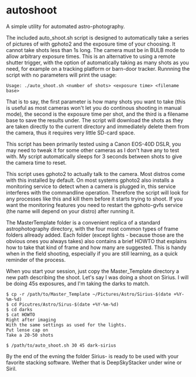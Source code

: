 # autoshoot
A simple utility for automated astro-photography.

The included auto_shoot.sh script is designed to automatically take a series of pictures of with gphoto2 and the exposure time of your choosing.
It cannot take shots less than 1s long.
The camera must be in BULB mode to allow arbitrary exposure times.
This is an alternative to using a remote shutter trigger, with the option of automatically taking as many shots as you need, for example on a tracking platform or barn-door tracker.
Runnning the script with no parameters will print the usage:

```Usage: ./auto_shoot.sh <number of shots> <exposure time> <filename base>```

That is to say, the first parameter is how many shots you want to take (this is useful as most cameras won't let you do continous shooting in manual mode), the second is the exposure time per shot, and the third is a filename base to save the results under. The script will download the shots as they are taken directly to the current directory and immediately delete them from the camera, thus it requires very little SD-card space.

This script has been primarily tested using a Canon EOS-40D DSLR, you may need to tweak it for some other cameras as I don't have any to test with. My script automatically sleeps for 3 seconds between shots to give the camera time to reset.

This script uses gphoto2 to actually talk to the camera. Most distros come with this installed by default. On most systems gphoto2 also installs a monitoring service to detect when a camera is plugged in, this service interferes with the commandline operation. Therefore the script will look for any processes like this and kill them before it starts trying to shoot. If you want the monitoring features you need to restart the gphoto-gvfs service (the name will depend on your distro) after running it.

The MasterTemplate folder is a convenient replica of a standard astrophotography directory, with the four most common types of frame folders allready added. Each folder (except lights - because those are the obvious ones you always takes) also contains a brief HOWTO that explains how to take that kind of frame and how many are suggested. This is handy when in the field shooting, especially if you are still learning, as a quick reminder of the process.

When you start your session, just copy the Master_Template directory a new path describing the shoot. Let's say I was doing a shoot on Sirius. I will be doing 45s exposures, and I'm taking the darks to match.

```
$ cp -r /path/to/Master_Template ~/Pictures/Astro/Sirius-$(date +%Y-%m-%d)
$ cd Picutres/Astro/Sirus-$(date +%Y-%m-%d)
$ cd darks
$ cat HOWTO
Right after imaging
With the same settings as used for the lights.
Put lense cap on
Take a 20-50 shots

$ /path/to/auto_shoot.sh 30 45 dark-sirius
```

By the end of the evning the folder Sirius-<todays date> is ready to be used with your favorite stacking software. Wether that is DeepSkyStacker under wine or Siril.
